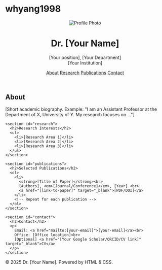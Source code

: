 # whyang1998
<!DOCTYPE html>
<html lang="en">
<head>
  <meta charset="UTF-8">
  <title>Dr. [Your Name] - Academic Website</title>
  <meta name="viewport" content="width=device-width,initial-scale=1.0">
  <link rel="stylesheet" href="styles.css">
</head>
<body>
  <header>
    <img src="profile.jpg" alt="Profile Photo" class="profile-photo">
    <h1>Dr. [Your Name]</h1>
    <p>[Your position], [Your Department] <br> [Your Institution]</p>
    <nav>
      <a href="#about">About</a>
      <a href="#research">Research</a>
      <a href="#publications">Publications</a>
      <a href="#contact">Contact</a>
    </nav>
  </header>

  <main>
    <section id="about">
      <h2>About</h2>
      <p>
        [Short academic biography. Example: "I am an Assistant Professor at the Department of X, University of Y. My research focuses on ..."]
      </p>
    </section>
    
    <section id="research">
      <h2>Research Interests</h2>
      <ul>
        <li>[Research Area 1]</li>
        <li>[Research Area 2]</li>
        <li>[Research Area 3]</li>
      </ul>
    </section>

    <section id="publications">
      <h2>Selected Publications</h2>
      <ol>
        <li>
          <strong>[Title of Paper]</strong><br>
          [Authors], <em>[Journal/Conference]</em>, [Year].<br>
          <a href="[link-to-paper]" target="_blank">[PDF/DOI]</a>
        </li>
        <!-- Repeat for each publication -->
      </ol>
    </section>

    <section id="contact">
      <h2>Contact</h2>
      <p>
        Email: <a href="mailto:[your-email]">[your-email]</a><br>
        Office: [Office location]<br>
        [Optional] <a href="[Your Google Scholar/ORCID/CV link]" target="_blank">CV</a>
      </p>
    </section>
  </main>

  <footer>
    <p>&copy; 2025 Dr. [Your Name]. Powered by HTML & CSS.</p>
  </footer>
</body>
</html>
